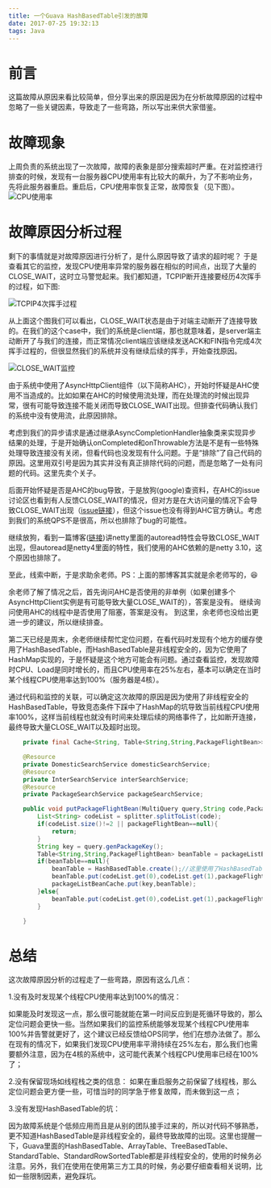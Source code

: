 ```yaml
---
title: 一个Guava HashBasedTable引发的故障
date: 2017-07-25 19:32:13
tags: Java
---
```


# 前言 #
这篇故障从原因来看比较简单，但分享出来的原因是因为在分析故障原因的过程中忽略了一些关键因素，导致走了一些弯路，所以写出来供大家借鉴。

# 故障现象 #
上周负责的系统出现了一次故障，故障的表象是部分搜索超时严重。在对监控进行排查的时候，发现有一台服务器CPU使用率有比较大的飙升，为了不影响业务，先将此服务器重启。重启后，CPU使用率恢复正常，故障恢复（见下图）。
![CPU使用率](https://img.alicdn.com/imgextra/i1/2657627814/TB2oeAKaVokyKJjy1zbXXXZfVXa_!!2657627814.png)

# 故障原因分析过程 #
剩下的事情就是对故障原因进行分析了，是什么原因导致了请求的超时呢？
于是查看其它的监控，发现CPU使用率异常的服务器在相似的时间点，出现了大量的CLOSE_WAIT，这时立马警觉起来。我们都知道，TCPIP断开连接要经历4次挥手的过程，如下图:

![TCPIP4次挥手过程](https://img.alicdn.com/imgextra/i1/2657627814/TB2KN9XcnIlyKJjSZFMXXXvVXXa_!!2657627814.jpg)

从上面这个图我们可以看出，CLOSE_WAIT状态是由于对端主动断开了连接导致的。在我们的这个case中，我们的系统是client端，那也就意味着，是server端主动断开了与我们的连接，而正常情况client端应该继续发送ACK和FIN指令完成4次挥手过程的，但很显然我们的系统并没有继续后续的挥手，开始查找原因。

![CLOSE_WAIT监控](https://img.alicdn.com/imgextra/i4/2657627814/TB2JGALa3wjyKJjSspeXXXXZXXa_!!2657627814.png)

由于系统中使用了AsyncHttpClient组件（以下简称AHC），开始时怀疑是AHC使用不当造成的。比如如果在AHC的时候使用流处理，而在处理流的时候出现异常，很有可能导致连接不能关闭而导致CLOSE_WAIT出现。但排查代码确认我们的系统中没有使用流，此原因排除。

考虑到我们的异步请求是通过继承AsyncCompletionHandler抽象类来实现异步结果的处理，于是开始确认onCompleted和onThrowable方法是不是有一些特殊处理导致连接没有关闭，但看代码也没发现有什么问题。于是“排除”了自己代码的原因。这里用双引号是因为其实并没有真正排除代码的问题，而是忽略了一处有问题的代码。这里先卖个关子。

后面开始怀疑是否是AHC的bug导致，于是放狗(google)查资料，在AHC的issue讨论区也看到有人反馈CLOSE_WAIT的情况，但对方是在大访问量的情况下会导致CLOSE_WAIT出现（[issue链接](https://github.com/AsyncHttpClient/async-http-client/issues/1027 "issue链接")），但这个issue也没有得到AHC官方确认。考虑到我们的系统QPS不是很高，所以也排除了bug的可能性。

继续放狗，看到一篇博客([链接](http://www.cnblogs.com/yuyijq/p/4431798.html))讲netty里面的autoread特性会导致CLOSE_WAIT出现，但autoread是netty4里面的特性，我们使用的AHC依赖的是netty 3.10，这个原因也排除了。

至此，线索中断，于是求助余老师。PS：上面的那博客其实就是余老师写的，😆

余老师了解了情况之后，首先询问AHC是否使用的非单例（如果创建多个AsyncHttpClient实例是有可能导致大量CLOSE_WAIT的），答案是没有。
继续询问使用AHC的线程中是否使用了阻塞，答案是没有。
到这里，余老师也没给出更进一步的建议，所以继续排查。

第二天已经是周末，余老师继续帮忙定位问题，在看代码时发现有个地方的缓存使用了HashBasedTable，而HashBasedTable是非线程安全的，因为它使用了HashMap实现的，于是怀疑是这个地方可能会有问题。通过查看监控，发现故障时CPU、Load是同时增长的，而且CPU使用率在25%左右，基本可以确定在当时某个线程CPU使用率达到100%（服务器是4核）。

通过代码和监控的关联，可以确定这次故障的原因是因为使用了非线程安全的HashBasedTable，导致竞态条件下踩中了HashMap的坑导致当前线程CPU使用率100%，这样当前线程也就没有时间来处理后续的网络事件了，比如断开连接，最终导致大量CLOSE_WAIT以及超时出现。

```Java
    private final Cache<String, Table<String,String,PackageFlightBean>> packageListBeanCache = CacheBuilder.from(packageListSpec).build();//<key,<code,PackageFlightBean>>

    @Resource
    private DomesticSearchService domesticSearchService;
    @Resource
    private InterSearchService interSearchService;
    @Resource
    private PackageSearchService packageSearchService;

    public void putPackageFlightBean(MultiQuery query,String code,PackageFlightBean packageFlightBean){
        List<String> codeList = splitter.splitToList(code);
        if(codeList.size()!=2 || packageFlightBean==null){
            return;
        }
        String key = query.genPackageKey();
        Table<String,String,PackageFlightBean> beanTable = packageListBeanCache.getIfPresent(key);
        if(beanTable==null){
            beanTable = HashBasedTable.create();//这里使用了HashBasedTable，内部使用HashMap实现，非线程安全
            beanTable.put(codeList.get(0),codeList.get(1),packageFlightBean);
            packageListBeanCache.put(key,beanTable);
        }else{
            beanTable.put(codeList.get(0),codeList.get(1),packageFlightBean);
        }

    }
```

# 总结 #
这次故障原因分析的过程走了一些弯路，原因有这么几点：

1.没有及时发现某个线程CPU使用率达到100%的情况：

如果能及时发现这一点，那么很可能就能在第一时间反应到是死循环导致的，那么定位问题会更快一些。当然如果我们的监控系统能够发现某个线程CPU使用率100%并告警就更好了，这个建议已经反馈给OPS同学，他们在想办法做了。那么在现有的情况下，如果我们发现CPU使用率平滑持续在25%左右，那么我们也需要额外注意，因为在4核的系统中，这可能代表某个线程CPU使用率已经在100%了；

2.没有保留现场如线程栈之类的信息：
如果在重启服务之前保留了线程栈，那么定位问题会更方便一些，可惜当时的同学急于修复故障，而未做到这一点；

3.没有发现HashBasedTable的坑：

  因为故障系统是个低频应用而且是从别的团队接手过来的，所以对代码不够熟悉，更不知道HashBasedTable是非线程安全的，最终导致故障的出现。这里也提醒一下，Guava里面的HashBasedTable、ArrayTable、TreeBasedTable、StandardTable、StandardRowSortedTable都是非线程安全的，使用的时候务必注意。另外，我们在使用在使用第三方工具的时候，务必要仔细查看相关说明，比如一些限制因素，避免踩坑。
